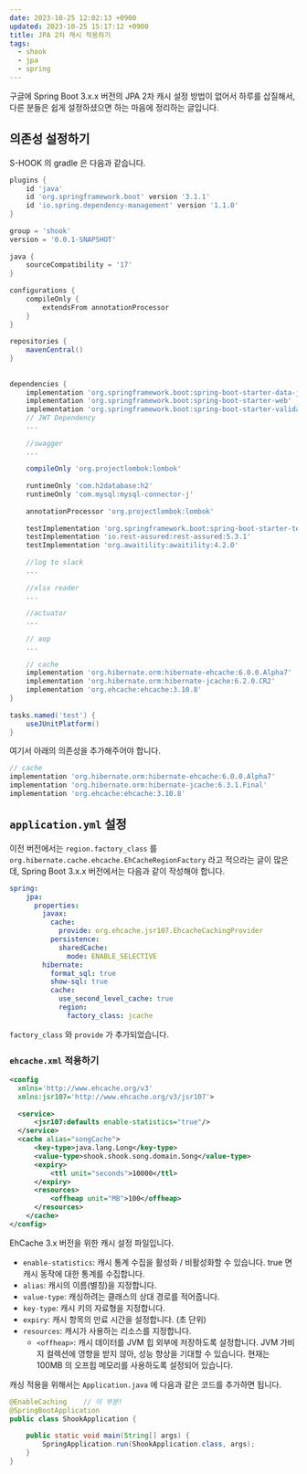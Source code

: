 ```yaml
---
date: 2023-10-25 12:02:13 +0900
updated: 2023-10-25 15:17:12 +0900
title: JPA 2차 캐시 적용하기
tags:
  - shook
  - jpa
  - spring
---
```


구글에 Spring Boot 3.x.x 버전의 JPA 2차 캐시 설정 방법이 없어서 하루를 삽질해서, 다른 분들은 쉽게 설정하셨으면 하는 마음에 정리하는 글입니다.

## 의존성 설정하기

S-HOOK 의 gradle 은 다음과 같습니다.

```groovy
plugins {  
    id 'java'  
    id 'org.springframework.boot' version '3.1.1'  
    id 'io.spring.dependency-management' version '1.1.0'  
}  
  
group = 'shook'  
version = '0.0.1-SNAPSHOT'  
  
java {  
    sourceCompatibility = '17'  
}  
  
configurations {  
    compileOnly {  
        extendsFrom annotationProcessor  
    }  
}  
  
repositories {  
    mavenCentral()  
}  
  
  
dependencies {  
    implementation 'org.springframework.boot:spring-boot-starter-data-jpa'  
    implementation 'org.springframework.boot:spring-boot-starter-web'  
    implementation 'org.springframework.boot:spring-boot-starter-validation'  
    // JWT Dependency  
	...
  
    //swagger  
    ...
  
    compileOnly 'org.projectlombok:lombok'  
  
    runtimeOnly 'com.h2database:h2'  
    runtimeOnly 'com.mysql:mysql-connector-j'  
  
    annotationProcessor 'org.projectlombok:lombok'  
  
    testImplementation 'org.springframework.boot:spring-boot-starter-test'  
    testImplementation 'io.rest-assured:rest-assured:5.3.1'  
    testImplementation 'org.awaitility:awaitility:4.2.0'  
  
    //log to slack  
    ...
  
    //xlsx reader  
    ...
  
    //actuator  
    ...
  
    // aop  
    ...
  
    // cache  
    implementation 'org.hibernate.orm:hibernate-ehcache:6.0.0.Alpha7'  
    implementation 'org.hibernate.orm:hibernate-jcache:6.2.0.CR2'  
    implementation 'org.ehcache:ehcache:3.10.8'  
}  
  
tasks.named('test') {  
    useJUnitPlatform()  
}
```

여기서 아래의 의존성을 추가해주어야 합니다.

```groovy
// cache  
implementation 'org.hibernate.orm:hibernate-ehcache:6.0.0.Alpha7'  
implementation 'org.hibernate.orm:hibernate-jcache:6.3.1.Final'  
implementation 'org.ehcache:ehcache:3.10.8'
```

## `application.yml` 설정

이전 버전에서는 `region.factory_class` 를 `org.hibernate.cache.ehcache.EhCacheRegionFactory` 라고 적으라는 글이 많은데, Spring Boot 3.x.x 버전에서는 다음과 같이 작성해야 합니다.

```yml
spring:
	jpa:  
	  properties:  
	    javax:  
	      cache:  
	        provide: org.ehcache.jsr107.EhcacheCachingProvider  
	      persistence:  
	        sharedCache:  
	          mode: ENABLE_SELECTIVE  
	    hibernate:  
	      format_sql: true  
	      show-sql: true  
	      cache:  
	        use_second_level_cache: true  
	        region:  
	          factory_class: jcache  
```

`factory_class` 와 `provide` 가 추가되었습니다.

### `ehcache.xml` 적용하기

```xml
<config  
  xmlns='http://www.ehcache.org/v3'  
  xmlns:jsr107='http://www.ehcache.org/v3/jsr107'>  
  
  <service>    
	  <jsr107:defaults enable-statistics="true"/>  
  </service>  
  <cache alias="songCache">  
	  <key-type>java.lang.Long</key-type>  
	  <value-type>shook.shook.song.domain.Song</value-type>  
	  <expiry>      
		  <ttl unit="seconds">10000</ttl>  
	  </expiry>    
	  <resources>      
		  <offheap unit="MB">100</offheap>  
	  </resources>  
    </cache>
</config>
```

EhCache 3.x 버전을 위한 캐시 설정 파일입니다.  

- `enable-statistics`: 캐시 통계 수집을 활성화 / 비활성화할 수 있습니다. true 면 캐시 동작에 대한 통계를 수집합니다.
- `alias`: 캐시의 이름(별칭)을 지정합니다. 
- `value-type`: 캐싱하려는 클래스의 상대 경로를 적어줍니다. 
- `key-type`: 캐시 키의 자료형을 지정합니다.
- `expiry`: 캐시 항목의 만료 시간을 설정합니다. (초 단위)
- `resources`: 캐시가 사용하는 리소스를 지정합니다.
	- `<offheap>`: 캐시 데이터를 JVM 힙 외부에 저장하도록 설정합니다. JVM 가비지 컬렉션에 영향을 받지 않아, 성능 향상을 기대할 수 있습니다. 현재는 100MB 의 오프힙 메모리를 사용하도록 설정되어 있습니다.

캐싱 적용을 위해서는 `Application.java` 에 다음과 같은 코드를 추가하면 됩니다.

```java
@EnableCaching    // 이 부분!
@SpringBootApplication  
public class ShookApplication {  
  
    public static void main(String[] args) {  
        SpringApplication.run(ShookApplication.class, args);  
    }  
}
```

